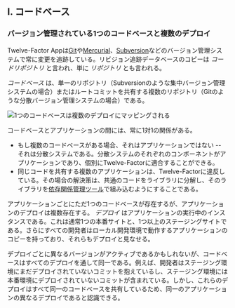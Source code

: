## I. コードベース
### バージョン管理されている1つのコードベースと複数のデプロイ

Twelve-Factor Appは[Git](http://git-scm.com/)や[Mercurial](https://www.mercurial-scm.org/)、[Subversion](http://subversion.apache.org/)などのバージョン管理システムで常に変更を追跡している。リビジョン追跡データベースのコピーは *コードリポジトリ* と言われ、単に *リポジトリ* とも言われる。

*コードベース* は、単一のリポジトリ（Subversionのような集中バージョン管理システムの場合）またはルートコミットを共有する複数のリポジトリ（Gitのような分散バージョン管理システムの場合）である。

![1つのコードベースは複数のデプロイにマッピングされる](/images/codebase-deploys.png)

コードベースとアプリケーションの間には、常に1対1の関係がある。

* もし複数のコードベースがある場合、それはアプリケーションではない -- それは分散システムである。分散システムのそれぞれのコンポーネントがアプリケーションであり、個別にTwelve-Factorに適合することができる。
* 同じコードを共有する複数のアプリケーションは、Twelve-Factorに違反している。その場合の解決策は、共通のコードをライブラリに分解し、そのライブラリを[依存関係管理ツール](./dependencies)で組み込むようにすることである。

アプリケーションごとにただ1つのコードベースが存在するが、アプリケーションのデプロイは複数存在する。 *デプロイ* はアプリケーションの実行中のインスタンスである。これは通常1つの本番サイトと、1つ以上のステージングサイトである。さらにすべての開発者はローカル開発環境で動作するアプリケーションのコピーを持っており、それらもデプロイと見なせる。

デプロイごとに異なるバージョンがアクティブであるかもしれないが、コードベースはすべてのデプロイを通して同一である。例えば、開発者はステージング環境にまだデプロイされていないコミットを抱えているし、ステージング環境には本番環境にデプロイされていないコミットが含まれている。しかし、これらのデプロイはすべて同一のコードベースを共有しているため、同一のアプリケーションの異なるデプロイであると認識できる。
